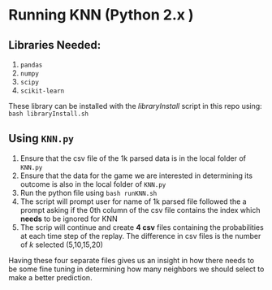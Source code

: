 # Running KNN (Python 2.x )

Libraries Needed:
---
1. `pandas`
2. `numpy`
3. `scipy`
4. `scikit-learn`
 
 These library can be installed with the *libraryInstall* script in this repo using: <br/>
 `bash libraryInstall.sh` <br/>

 Using `KNN.py`
---
1. Ensure that the csv file of the 1k parsed data is in the local folder of `KNN.py`
2. Ensure that the data for the game we are interested in determining its outcome is also in the local folder of `KNN.py`
3. Run the python file using `bash runKNN.sh`
4. The script will prompt user for name of 1k parsed file followed the a prompt asking if the 0th column of the csv file contains the index which **needs** to be ignored for KNN 
5. The scrip will continue and create **4 csv** files containing the probabilities at each time step of the replay. The difference in csv files is the number of *k* selected (5,10,15,20)

Having these four separate files gives us an insight in how there needs to be some fine tuning in determining how many neighbors we should select to make a better prediction. 



